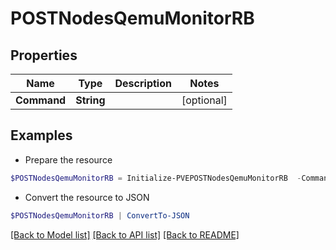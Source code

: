 # POSTNodesQemuMonitorRB
## Properties

Name | Type | Description | Notes
------------ | ------------- | ------------- | -------------
**Command** | **String** |  | [optional] 

## Examples

- Prepare the resource
```powershell
$POSTNodesQemuMonitorRB = Initialize-PVEPOSTNodesQemuMonitorRB  -Command null
```

- Convert the resource to JSON
```powershell
$POSTNodesQemuMonitorRB | ConvertTo-JSON
```

[[Back to Model list]](../README.md#documentation-for-models) [[Back to API list]](../README.md#documentation-for-api-endpoints) [[Back to README]](../README.md)


